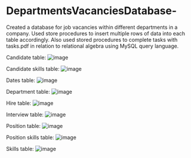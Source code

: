 # DepartmentsVacanciesDatabase-
Created a database for job vacancies within different departments in a company. Used store procedures to insert multiple rows of data into each table accordingly. Also used stored procedures to complete tasks with tasks.pdf in relation
to relational algebra using MySQL query language. 




Candidate table:
![image](https://github.com/user-attachments/assets/844688ee-90c7-4d54-9884-974adec03ec8)




Candidate skills table:
![image](https://github.com/user-attachments/assets/52ec65bf-8698-420c-a693-f0f18452fab3)


Dates table:
![image](https://github.com/user-attachments/assets/b84a93cd-2213-4c0c-be75-5408f7325e1b)


Department table:
![image](https://github.com/user-attachments/assets/8577b05c-3361-46d2-9658-d9a085343eca)


Hire table:
![image](https://github.com/user-attachments/assets/acc0b861-fa34-4e2f-9768-453639784cee)

Interview table:
![image](https://github.com/user-attachments/assets/c626c579-01f7-4048-81bd-db6909b64203)


Position table:
![image](https://github.com/user-attachments/assets/a0218253-a084-411e-afb5-4c8563221e02)

Position skills table:
![image](https://github.com/user-attachments/assets/a0593cdb-cec5-44d5-a17d-9596b1f86310)

Skills table:
![image](https://github.com/user-attachments/assets/7fd82c27-6197-4612-95b0-340605ff6626)





 

